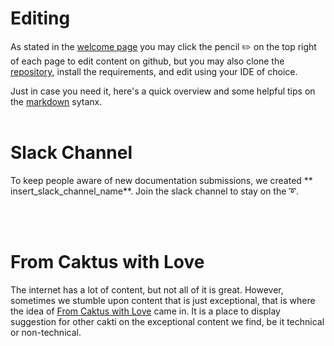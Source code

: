 # Editing
As stated in the [welcome page](../index.md) you may click the pencil ✏️ on the top right of each page to edit content on github, but you may also clone the [repository](https://github.com/caktus/developer-documentation), install the requirements, and edit using your IDE of choice.

Just in case you need it, here's a quick overview and some helpful tips on the [markdown](https://www.markdownguide.org/basic-syntax/) sytanx.
<br><br>

# Slack Channel
To keep people aware of new documentation submissions, we created ** insert_slack_channel_name**. Join the slack channel to stay on the ➰.

<br><br>
# From Caktus with Love
The internet has a lot of content, but not all of it is great. However, sometimes we stumble upon content that is just exceptional, that is where the idea of [From Caktus with Love](from-caktus-with-love.md) came in. It is a place to display suggestion for other cakti on the exceptional content we find, be it technical or non-technical.